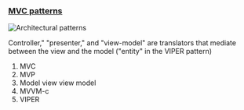 ### [MVC patterns](https://blog.bytebytego.com/p/ep49-api-architectural-styles)

![Architectural patterns](https://substackcdn.com/image/fetch/f_auto,q_auto:good,fl_progressive:steep/https%3A%2F%2Fsubstack-post-media.s3.amazonaws.com%2Fpublic%2Fimages%2F61af5cdf-2a56-4ae8-ad09-eb703c26989d_1280x1755.jpeg)

Controller," "presenter," and "view-model" are translators that mediate between the view and the model ("entity" in the VIPER pattern)
1. MVC
2. MVP
3. Model view view model
4. MVVM-c
5. VIPER
